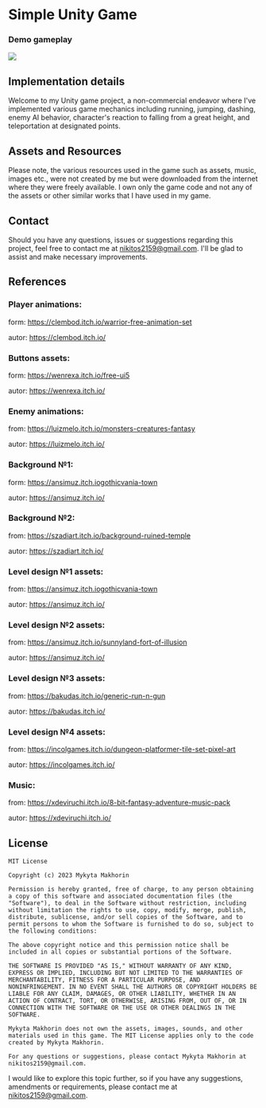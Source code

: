 # Simple Unity Game

### Demo gameplay
![](/game-test/screen-1.gif)


## Implementation details
Welcome to my Unity game project, a non-commercial endeavor where I've implemented various game mechanics including running, jumping, dashing, enemy AI behavior, character's reaction to falling from a great height, and teleportation at designated points.


## Assets and Resources
Please note, the various resources used in the game such as assets, music, images etc., were not created by me but were downloaded from the internet where they were freely available. I own only the game code and not any of the assets or other similar works that I have used in my game.

## Contact
Should you have any questions, issues or suggestions regarding this project, feel free to contact me at nikitos2159@gmail.com. I'll be glad to assist and make necessary improvements.


## References

### Player animations:
form: https://clembod.itch.io/warrior-free-animation-set

autor: https://clembod.itch.io/

### Buttons assets:
form: https://wenrexa.itch.io/free-ui5

autor: https://wenrexa.itch.io/

### Enemy animations:   
from: https://luizmelo.itch.io/monsters-creatures-fantasy

autor: https://luizmelo.itch.io/

### Background №1:
form: https://ansimuz.itch.iogothicvania-town

autor: https://ansimuz.itch.io/

### Background №2:
from: https://szadiart.itch.io/background-ruined-temple

autor: https://szadiart.itch.io/

### Level design №1 assets:
from: https://ansimuz.itch.iogothicvania-town

autor: https://ansimuz.itch.io/


### Level design №2 assets:
from: https://ansimuz.itch.io/sunnyland-fort-of-illusion

autor: https://ansimuz.itch.io/

### Level design №3 assets:
from: https://bakudas.itch.io/generic-run-n-gun

autor: https://bakudas.itch.io/

### Level design №4 assets:
from: https://incolgames.itch.io/dungeon-platformer-tile-set-pixel-art

autor: https://incolgames.itch.io/

### Music:
from: https://xdeviruchi.itch.io/8-bit-fantasy-adventure-music-pack

autor: https://xdeviruchi.itch.io/


## License
```
MIT License

Copyright (c) 2023 Mykyta Makhorin

Permission is hereby granted, free of charge, to any person obtaining a copy of this software and associated documentation files (the "Software"), to deal in the Software without restriction, including without limitation the rights to use, copy, modify, merge, publish, distribute, sublicense, and/or sell copies of the Software, and to permit persons to whom the Software is furnished to do so, subject to the following conditions:

The above copyright notice and this permission notice shall be included in all copies or substantial portions of the Software.

THE SOFTWARE IS PROVIDED "AS IS," WITHOUT WARRANTY OF ANY KIND, EXPRESS OR IMPLIED, INCLUDING BUT NOT LIMITED TO THE WARRANTIES OF MERCHANTABILITY, FITNESS FOR A PARTICULAR PURPOSE, AND NONINFRINGEMENT. IN NO EVENT SHALL THE AUTHORS OR COPYRIGHT HOLDERS BE LIABLE FOR ANY CLAIM, DAMAGES, OR OTHER LIABILITY, WHETHER IN AN ACTION OF CONTRACT, TORT, OR OTHERWISE, ARISING FROM, OUT OF, OR IN CONNECTION WITH THE SOFTWARE OR THE USE OR OTHER DEALINGS IN THE SOFTWARE.

Mykyta Makhorin does not own the assets, images, sounds, and other materials used in this game. The MIT License applies only to the code created by Mykyta Makhorin.

For any questions or suggestions, please contact Mykyta Makhorin at nikitos2159@gmail.com.

```


I would like to explore this topic further, so if you have any suggestions, amendments or requirements, please contact me at nikitos2159@gmail.com.





